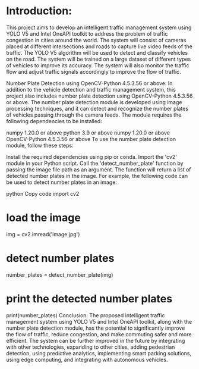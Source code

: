 
# Introduction:
This project aims to develop an intelligent traffic management system using YOLO V5 and Intel OneAPI toolkit to address the problem of traffic congestion in cities around the world. The system will consist of cameras placed at different intersections and roads to capture live video feeds of the traffic. The YOLO V5 algorithm will be used to detect and classify vehicles on the road. The system will be trained on a large dataset of different types of vehicles to improve its accuracy. The system will also monitor the traffic flow and adjust traffic signals accordingly to improve the flow of traffic.

Number Plate Detection using OpenCV-Python 4.5.3.56 or above:
In addition to the vehicle detection and traffic management system, this project also includes number plate detection using OpenCV-Python 4.5.3.56 or above. The number plate detection module is developed using image processing techniques, and it can detect and recognize the number plates of vehicles passing through the camera feeds. The module requires the following dependencies to be installed:

numpy 1.20.0 or above
python 3.9 or above
numpy 1.20.0 or above
OpenCV-Python 4.5.3.56 or above
To use the number plate detection module, follow these steps:

Install the required dependencies using pip or conda.
Import the 'cv2' module in your Python script.
Call the 'detect_number_plate' function by passing the image file path as an argument.
The function will return a list of detected number plates in the image.
For example, the following code can be used to detect number plates in an image:

python
Copy code
import cv2

# load the image
img = cv2.imread('image.jpg')

# detect number plates
number_plates = detect_number_plate(img)

# print the detected number plates
print(number_plates)
Conclusion:
The proposed intelligent traffic management system using YOLO V5 and Intel OneAPI toolkit, along with the number plate detection module, has the potential to significantly improve the flow of traffic, reduce congestion, and make commuting safer and more efficient. The system can be further improved in the future by integrating with other technologies, expanding to other cities, adding pedestrian detection, using predictive analytics, implementing smart parking solutions, using edge computing, and integrating with autonomous vehicles.